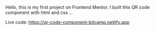Hello, this is my first project on Frontend Mentor.
I built this QR code component with html and css ...



Live code: https://qr-code-component-bitcamp.netlify.app
